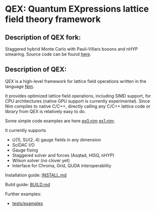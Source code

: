 # QEX: Quantum EXpressions lattice field theory framework

## Description of QEX fork:
Staggered hybrid Monte Carlo with Pauli-Villars bosons and nHYP smearing. Source code can be found [here](https://github.com/ctpeterson/qex/tree/devel/src/stagg_pv_hmc).

## Description of QEX:
QEX is a high-level framework for lattice field operations
written in the language [Nim](https://nim-lang.org).

It provides optimized lattice field operations, including SIMD support,
for CPU architectures (native GPU support is currently experimental).
Since Nim compiles to native C/C++, directly calling any C/C++ lattice
code or library from QEX is relatively easy to do.

Some simple code examples are here
 [ex0.nim](src/examples/ex0.nim)
 [ex1.nim](src/examples/ex1.nim).

It currently supports
- U(1), SU(2..4) gauge fields in any dimension
- SciDAC I/O
- Gauge fixing
- Staggered solver and forces (Asqtad, HISQ, nHYP)
- Wilson solver (no clover yet)
- Interface for Chroma, Grid, QUDA interoperability

Installation guide: [INSTALL.md](INSTALL.md)

Build guide: [BUILD.md](BUILD.md)

Further examples:
- [tests/examples](tests/examples)
